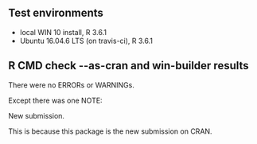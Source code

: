 ## Test environments
* local WIN 10 install, R 3.6.1
* Ubuntu 16.04.6 LTS (on travis-ci), R 3.6.1

## R CMD check --as-cran and win-builder results 
There were no ERRORs or WARNINGs. 

Except there was one NOTE:

New submission.

This is because this package is the new submission on CRAN.


